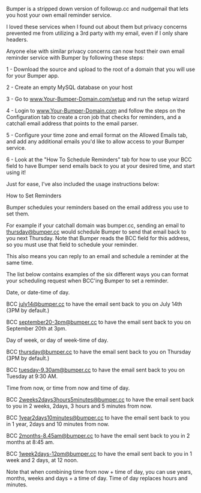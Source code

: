 Bumper is a stripped down version of followup.cc and nudgemail that lets you host your own email reminder service.

I loved these services when I found out about them but privacy concerns prevented me from utilizing a 3rd party with my email, even if I only share headers.

Anyone else with similar privacy concerns can now host their own email reminder service with Bumper by following these steps:

1 - Download the source and upload to the root of a domain that you will use for your Bumper app.

2 - Create an empty MySQL database on your host

3 - Go to www.Your-Bumper-Domain.com/setup and run the setup wizard

4 - Login to www.Your-Bumper-Domain.com and follow the steps on the Configuration tab to create a cron job that checks for reminders, and a catchall email address that points to the email parser.

5 - Configure your time zone and email format on the Allowed Emails tab, and add any additional emails you'd like to allow access to your Bumper service.

6 - Look at the "How To Schedule Reminders" tab for how to use your BCC field to have Bumper send emails back to you at your desired time, and start using it!

Just for ease, I've also included the usage instructions below:

How to Set Reminders

Bumper schedules your reminders based on the email address you use to set them.

For example if your catchall domain was bumper.cc, sending an email to thursday@bumper.cc would schedule Bumper to send that email back to you next Thursday. Note that Bumper reads the BCC field for this address, so you must use that field to schedule your reminder. 

This also means you can reply to an email and schedule a reminder at the same time.

The list below contains examples of the six different ways you can format your scheduling request when BCC'ing Bumper to set a reminder.

Date, or date-time of day.

BCC july14@bumper.cc to have the email sent back to you on July 14th (3PM by default.)

BCC september20-3pm@bumper.cc to have the email sent back to you on September 20th at 3pm.


Day of week, or day of week-time of day.

BCC thursday@bumper.cc to have the email sent back to you on Thursday (3PM by default.)

BCC tuesday-9.30am@bumper.cc to have the email sent back to you on Tuesday at 9:30 AM.


Time from now, or time from now and time of day.

BCC 2weeks2days3hours5minutes@bumper.cc to have the email sent back to you in 2 weeks, 2days, 3 hours and 5 minutes from now.

BCC 1year2days10minutes@bumper.cc to have the email sent back to you in 1 year, 2days and 10 minutes from now.

BCC 2months-8.45am@bumper.cc to have the email sent back to you in 2 months at 8:45 am.

BCC 1week2days-12pm@bumper.cc to have the email sent back to you in 1 week and 2 days, at 12 noon.

Note that when combining time from now + time of day, you can use years, months, weeks and days + a time of day. Time of day replaces hours and minutes.